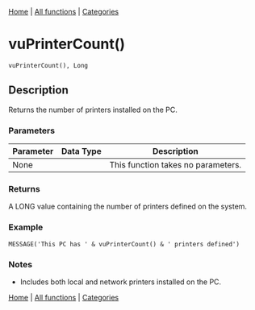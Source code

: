 [Home](../index.md) | [All functions](../all-functions.md) | [Categories](../categories/index.md)

# vuPrinterCount()

```Prototype
vuPrinterCount(), Long
```


## Description
Returns the number of printers installed on the PC.

### Parameters

| Parameter | Data Type | Description |
|-----------|-----------|-------------|
| None      |          | This function takes no parameters. |

### Returns
A LONG value containing the number of printers defined on the system.

### Example

```Clarion
MESSAGE('This PC has ' & vuPrinterCount() & ' printers defined')
```

### Notes
- Includes both local and network printers installed on the PC.

[Home](../index.md) | [All functions](../all-functions.md) | [Categories](../categories/index.md)
